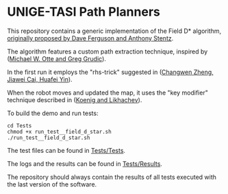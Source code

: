 # UNIGE-TASI Path Planners

This repository contains a generic implementation of the Field D* algorithm,
[originally proposed by Dave Ferguson and Anthony Stentz](https://www.ri.cmu.edu/pub_files/pub4/ferguson_david_2005_3/ferguson_david_2005_3.pdf).

The algorithm features a custom path extraction technique, inspired by ([Michael W. Otte and Greg Grudic](https://ieeexplore.ieee.org/stamp/stamp.jsp?tp=&arnumber=5354775)).

In the first run it employs the "rhs-trick" suggested in ([Changwen Zheng, Jiawei Cai, Huafei Yin](https://www.scirp.org/pdf/ALAMT20120200001_65663100.pdf)).

When the robot moves and updated the map, it uses the "key modifier" technique described in ([Koenig and Likhachev](https://aaai.org/Papers/AAAI/2002/AAAI02-072.pdf)).

To build the demo and run tests:
```
cd Tests
chmod +x run_test__field_d_star.sh
./run_test__field_d_star.sh
```
The test files can be found in [Tests/Tests](Tests/Tests).

The logs and the results can be found in [Tests/Results](Tests/Results).

The repository should always contain the results of all tests executed with the last version of the software.